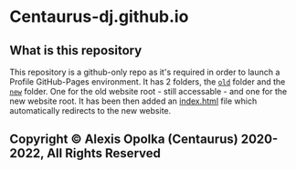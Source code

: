 # Centaurus-dj.github.io

## What is this repository

This repository is a github-only repo as it's required in order to launch
a Profile GitHub-Pages environment.
It has 2 folders, the [`old`](https://github.com/centaurus-dj/centaurus-dj.github.io/tree/master/old/) folder and the [`new`](https://github.com/centaurus-dj/centaurus-dj.github.io/tree/master/new/) folder.
One for the old website root - still accessable - and one for the new website root.
It has been then added an [index.html](https://github.com/centaurus-dj/centaurus-dj.github.io/tree/master/index.html) file which automatically redirects to the new website.

## Copyright &copy; Alexis Opolka (Centaurus) 2020-2022, All Rights Reserved
